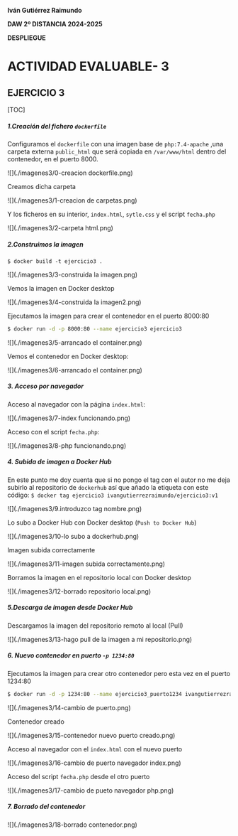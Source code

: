 




**Iván Gutiérrez Raimundo**

**DAW 2º DISTANCIA   2024-2025**

**DESPLIEGUE**







# ACTIVIDAD EVALUABLE- 3

## EJERCICIO 3



[TOC]

##### **1.Creación del fichero `dockerfile`**

Configuramos el `dockerfile` con una imagen base de `php:7.4-apache` ,una carpeta externa `public_html` que será copiada en `/var/www/html` dentro del contenedor, en el puerto 8000.

![](./imagenes3/0-creacion dockerfile.png)

Creamos dicha carpeta

![](./imagenes3/1-creacion de carpetas.png)

Y los ficheros en su interior, `index.html`, `sytle.css` y el script `fecha.php`

![](./imagenes3/2-carpeta html.png)

##### **2.Construimos la imagen**

`$ docker build -t ejercicio3 .`

![](./imagenes3/3-construida la imagen.png)

Vemos la imagen en Docker desktop

![](./imagenes3/4-construida la imagen2.png)



Ejecutamos la imagen para crear el contenedor en el puerto 8000:80

```bash
$ docker run -d -p 8000:80 --name ejercicio3 ejercicio3
```

![](./imagenes3/5-arrancado el container.png)

Vemos el contenedor en Docker desktop:

![](./imagenes3/6-arrancado el container.png)



##### **3. Acceso por navegador**

Acceso al navegador con la página `index.html`:

![](./imagenes3/7-index funcionando.png)

Acceso con el script `fecha.php`:

![](./imagenes3/8-php funcionando.png)

##### **4. Subida de imagen a Docker Hub**

En este punto me doy cuenta que si no pongo el tag con el autor no me deja subirlo al repositorio de `dockerhub` así que añado la etiqueta con este código:
`$ docker tag ejercicio3 ivangutierrezraimundo/ejercicio3:v1`

![](./imagenes3/9.introduzco tag nombre.png)

Lo subo a Docker Hub con Docker desktop (`Push to Docker Hub`)

![](./imagenes3/10-lo subo a dockerhub.png)

Imagen subida correctamente

![](./imagenes3/11-imagen subida correctamente.png)

Borramos la imagen en el repositorio local con Docker desktop

![](./imagenes3/12-borrado repositorio local.png)

##### **5.Descarga de imagen desde Docker Hub**

Descargamos la imagen del repositorio remoto al local (Pull)

![](./imagenes3/13-hago pull de la imagen a mi repositorio.png)

##### **6. Nuevo contenedor en puerto `-p 1234:80`**

Ejecutamos la imagen para crear otro contenedor pero esta vez en el puerto 1234:80

```bash
$ docker run -d -p 1234:80 --name ejercicio3_puerto1234 ivangutierrezraimundo/ejercicio3:v1
```

![](./imagenes3/14-cambio de puerto.png)

Contenedor creado

![](./imagenes3/15-contenedor nuevo puerto creado.png)

Acceso al navegador con el `index.html` con el nuevo puerto

![](./imagenes3/16-cambio de puerto navegador index.png)

Acceso del script `fecha.php` desde el otro puerto

![](./imagenes3/17-cambio de pueto navegador php.png)

##### **7. Borrado del contenedor**

![](./imagenes3/18-borrado contenedor.png)



